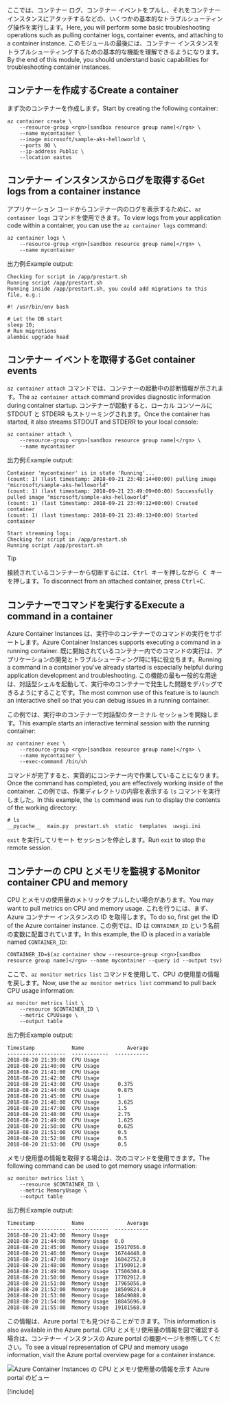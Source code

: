<span data-ttu-id="078fe-101">ここでは、コンテナー ログ、コンテナー イベントをプルし、それをコンテナー インスタンスにアタッチするなどの、いくつかの基本的なトラブルシューティング操作を実行します。</span><span class="sxs-lookup"><span data-stu-id="078fe-101">Here, you will perform some basic troubleshooting operations such as pulling container logs, container events, and attaching to a container instance.</span></span> <span data-ttu-id="078fe-102">このモジュールの最後には、コンテナー インスタンスをトラブルシューティングするための基本的な機能を理解できるようになります。</span><span class="sxs-lookup"><span data-stu-id="078fe-102">By the end of this module, you should understand basic capabilities for troubleshooting container instances.</span></span>

## <a name="create-a-container"></a><span data-ttu-id="078fe-103">コンテナーを作成する</span><span class="sxs-lookup"><span data-stu-id="078fe-103">Create a container</span></span>

<span data-ttu-id="078fe-104">まず次のコンテナーを作成します。</span><span class="sxs-lookup"><span data-stu-id="078fe-104">Start by creating the following container:</span></span> 

```azurecli
az container create \
    --resource-group <rgn>[sandbox resource group name]</rgn> \
    --name mycontainer \
    --image microsoft/sample-aks-helloworld \
    --ports 80 \
    --ip-address Public \
    --location eastus
```

## <a name="get-logs-from-a-container-instance"></a><span data-ttu-id="078fe-105">コンテナー インスタンスからログを取得する</span><span class="sxs-lookup"><span data-stu-id="078fe-105">Get logs from a container instance</span></span>

<span data-ttu-id="078fe-106">アプリケーション コードからコンテナー内のログを表示するために、`az container logs` コマンドを使用できます。</span><span class="sxs-lookup"><span data-stu-id="078fe-106">To view logs from your application code within a container, you can use the `az container logs` command:</span></span>

```azurecli
az container logs \
    --resource-group <rgn>[sandbox resource group name]</rgn> \
    --name mycontainer
```

<span data-ttu-id="078fe-107">出力例:</span><span class="sxs-lookup"><span data-stu-id="078fe-107">Example output:</span></span>

```output
Checking for script in /app/prestart.sh
Running script /app/prestart.sh
Running inside /app/prestart.sh, you could add migrations to this file, e.g.:

#! /usr/bin/env bash

# Let the DB start
sleep 10;
# Run migrations
alembic upgrade head
```

## <a name="get-container-events"></a><span data-ttu-id="078fe-108">コンテナー イベントを取得する</span><span class="sxs-lookup"><span data-stu-id="078fe-108">Get container events</span></span>

<span data-ttu-id="078fe-109">`az container attach` コマンドでは、コンテナーの起動中の診断情報が示されます。</span><span class="sxs-lookup"><span data-stu-id="078fe-109">The `az container attach` command provides diagnostic information during container startup.</span></span> <span data-ttu-id="078fe-110">コンテナーが起動すると、ローカル コンソールに STDOUT と STDERR もストリーミングされます。</span><span class="sxs-lookup"><span data-stu-id="078fe-110">Once the container has started, it also streams STDOUT and STDERR to your local console:</span></span>

```azurecli
az container attach \
    --resource-group <rgn>[sandbox resource group name]</rgn> \
    --name mycontainer
```

<span data-ttu-id="078fe-111">出力例:</span><span class="sxs-lookup"><span data-stu-id="078fe-111">Example output:</span></span>

```output
Container 'mycontainer' is in state 'Running'...
(count: 1) (last timestamp: 2018-09-21 23:48:14+00:00) pulling image "microsoft/sample-aks-helloworld"
(count: 1) (last timestamp: 2018-09-21 23:49:09+00:00) Successfully pulled image "microsoft/sample-aks-helloworld"
(count: 1) (last timestamp: 2018-09-21 23:49:12+00:00) Created container
(count: 1) (last timestamp: 2018-09-21 23:49:13+00:00) Started container

Start streaming logs:
Checking for script in /app/prestart.sh
Running script /app/prestart.sh
```

> [!TIP]
> <span data-ttu-id="078fe-112">接続されているコンテナーから切断するには、<kbd>Ctrl キーを押しながら C キー</kbd>を押します。</span><span class="sxs-lookup"><span data-stu-id="078fe-112">To disconnect from an attached container, press <kbd>Ctrl+C</kbd>.</span></span>

## <a name="execute-a-command-in-a-container"></a><span data-ttu-id="078fe-113">コンテナーでコマンドを実行する</span><span class="sxs-lookup"><span data-stu-id="078fe-113">Execute a command in a container</span></span>

<span data-ttu-id="078fe-114">Azure Container Instances は、実行中のコンテナーでのコマンドの実行をサポートします。</span><span class="sxs-lookup"><span data-stu-id="078fe-114">Azure Container Instances supports executing a command in a running container.</span></span> <span data-ttu-id="078fe-115">既に開始されているコンテナー内でのコマンドの実行は、アプリケーションの開発とトラブルシューティング時に特に役立ちます。</span><span class="sxs-lookup"><span data-stu-id="078fe-115">Running a command in a container you've already started is especially helpful during application development and troubleshooting.</span></span> <span data-ttu-id="078fe-116">この機能の最も一般的な用途は、対話型シェルを起動して、実行中のコンテナーで発生した問題をデバッグできるようにすることです。</span><span class="sxs-lookup"><span data-stu-id="078fe-116">The most common use of this feature is to launch an interactive shell so that you can debug issues in a running container.</span></span>

<span data-ttu-id="078fe-117">この例では、実行中のコンテナーで対話型のターミナル セッションを開始します。</span><span class="sxs-lookup"><span data-stu-id="078fe-117">This example starts an interactive terminal session with the running container:</span></span>

```azurecli
az container exec \
    --resource-group <rgn>[sandbox resource group name]</rgn> \
    --name mycontainer \
    --exec-command /bin/sh
```

<span data-ttu-id="078fe-118">コマンドが完了すると、実質的にコンテナー内で作業していることになります。</span><span class="sxs-lookup"><span data-stu-id="078fe-118">Once the command has completed, you are effectively working inside of the container.</span></span> <span data-ttu-id="078fe-119">この例では、作業ディレクトリの内容を表示する `ls` コマンドを実行しました。</span><span class="sxs-lookup"><span data-stu-id="078fe-119">In this example, the `ls` command was run to display the contents of the working directory:</span></span>

```output
# ls
__pycache__  main.py  prestart.sh  static  templates  uwsgi.ini
```

<span data-ttu-id="078fe-120">`exit` を実行してリモート セッションを停止します。</span><span class="sxs-lookup"><span data-stu-id="078fe-120">Run `exit` to stop the remote session.</span></span>

## <a name="monitor-container-cpu-and-memory"></a><span data-ttu-id="078fe-121">コンテナーの CPU とメモリを監視する</span><span class="sxs-lookup"><span data-stu-id="078fe-121">Monitor container CPU and memory</span></span>

<span data-ttu-id="078fe-122">CPU とメモリの使用量のメトリックをプルしたい場合があります。</span><span class="sxs-lookup"><span data-stu-id="078fe-122">You may want to pull metrics on CPU and memory usage.</span></span> <span data-ttu-id="078fe-123">これを行うには、まず、Azure コンテナー インスタンスの ID を取得します。</span><span class="sxs-lookup"><span data-stu-id="078fe-123">To do so, first get the ID of the Azure container instance.</span></span> <span data-ttu-id="078fe-124">この例では、ID は `CONTAINER_ID` という名前の変数に配置されています。</span><span class="sxs-lookup"><span data-stu-id="078fe-124">In this example, the ID is placed in a variable named `CONTAINER_ID`:</span></span>

```azurecli
CONTAINER_ID=$(az container show --resource-group <rgn>[sandbox resource group name]</rgn> --name mycontainer --query id --output tsv)
```

<span data-ttu-id="078fe-125">ここで、`az monitor metrics list` コマンドを使用して、CPU の使用量の情報を戻します。</span><span class="sxs-lookup"><span data-stu-id="078fe-125">Now, use the `az monitor metrics list` command to pull back CPU usage information:</span></span>

```azurecli
az monitor metrics list \
    --resource $CONTAINER_ID \
    --metric CPUUsage \
    --output table
```

<span data-ttu-id="078fe-126">出力例:</span><span class="sxs-lookup"><span data-stu-id="078fe-126">Example output:</span></span>

```output
Timestamp            Name              Average
-------------------  ------------  -----------
2018-08-20 21:39:00  CPU Usage
2018-08-20 21:40:00  CPU Usage
2018-08-20 21:41:00  CPU Usage
2018-08-20 21:42:00  CPU Usage
2018-08-20 21:43:00  CPU Usage      0.375
2018-08-20 21:44:00  CPU Usage      0.875
2018-08-20 21:45:00  CPU Usage      1
2018-08-20 21:46:00  CPU Usage      3.625
2018-08-20 21:47:00  CPU Usage      1.5
2018-08-20 21:48:00  CPU Usage      2.75
2018-08-20 21:49:00  CPU Usage      1.625
2018-08-20 21:50:00  CPU Usage      0.625
2018-08-20 21:51:00  CPU Usage      0.5
2018-08-20 21:52:00  CPU Usage      0.5
2018-08-20 21:53:00  CPU Usage      0.5
```

<span data-ttu-id="078fe-127">メモリ使用量の情報を取得する場合は、次のコマンドを使用できます。</span><span class="sxs-lookup"><span data-stu-id="078fe-127">The following command can be used to get memory usage information:</span></span>

```azurecli
az monitor metrics list \
    --resource $CONTAINER_ID \
    --metric MemoryUsage \
    --output table
```

<span data-ttu-id="078fe-128">出力例:</span><span class="sxs-lookup"><span data-stu-id="078fe-128">Example output:</span></span>

```output
Timestamp            Name              Average
-------------------  ------------  -----------
2018-08-20 21:43:00  Memory Usage
2018-08-20 21:44:00  Memory Usage  0.0
2018-08-20 21:45:00  Memory Usage  15917056.0
2018-08-20 21:46:00  Memory Usage  16744448.0
2018-08-20 21:47:00  Memory Usage  16842752.0
2018-08-20 21:48:00  Memory Usage  17190912.0
2018-08-20 21:49:00  Memory Usage  17506304.0
2018-08-20 21:50:00  Memory Usage  17702912.0
2018-08-20 21:51:00  Memory Usage  17965056.0
2018-08-20 21:52:00  Memory Usage  18509824.0
2018-08-20 21:53:00  Memory Usage  18649088.0
2018-08-20 21:54:00  Memory Usage  18845696.0
2018-08-20 21:55:00  Memory Usage  19181568.0
```

<span data-ttu-id="078fe-129">この情報は、Azure portal でも見つけることができます。</span><span class="sxs-lookup"><span data-stu-id="078fe-129">This information is also available in the Azure portal.</span></span> <span data-ttu-id="078fe-130">CPU とメモリ使用量の情報を図で確認する場合は、コンテナー インスタンスの Azure portal の概要ページを参照してください。</span><span class="sxs-lookup"><span data-stu-id="078fe-130">To see a visual representation of CPU and memory usage information, visit the Azure portal overview page for a container instance.</span></span>

![Azure Container Instances の CPU とメモリ使用量の情報を示す Azure portal のビュー](../media/6-cpu-memory.png)

[!include[](../../../includes/azure-sandbox-cleanup.md)]
